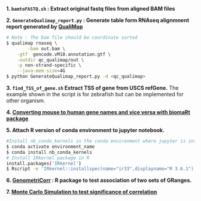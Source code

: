 **1. `bamtoFASTQ.sh` : Extract original fastq files from aligned BAM files**

**2. `GenerateQualimap_report.py` : Generate table form RNAseq alignmnent report generated by [QualiMap](http://qualimap.conesalab.org/)**
```bash
# Note : The bam file should be coordinate sorted
$ qualimap rnaseq \
       	-bam out.bam \
	-gtf  gencode.vM10.annotation.gtf \
	-outdir qc_qualimap/out \
	-p non-strand-specific \
   	--java-mem-size=4G
$ python GenerateQualimap_report.py -d <qc_qualimap>
```

**3. `find_TSS_of_gene.sh` Extract TSS of gene from USCS refGene.**
The example shown in the script  is for zebrafish but can be implemented for other organism.

**4. [Converting mouse to human gene names and vice versa with biomaRt package](https://www.r-bloggers.com/2016/10/converting-mouse-to-human-gene-names-with-biomart-package/)**

**5. Attach R version of conda environment to jupyter notebook.**
```bash
#Install nb_conda_kernels in the conda environment where jupyter is installed.
$ conda activate environment_name
$ conda install nb_conda_kernels
# Install IRkernel package in R
install.packages('IRkernel')
$ Rscript -e 'IRkernel::installspec(name="ir33",displayname="R 3.6.1")'
```

**6. [GenometriCorr](https://genometricorr.sourceforge.net/install.html) : R package to test association of two sets of GRanges.**

**7. [Monte Carlo Simulation to test significance of correlation](https://davidzeleny.net/wiki/doku.php/recol:monte-carlo-pearson)**

